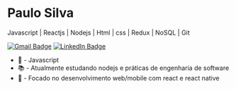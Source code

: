 # Paulo Silva

Javascript | Reactjs | Nodejs | Html | css | Redux | NoSQL | Git

[![Gmail Badge](https://img.shields.io/badge/-Gmail-c13b2d?style=plastic&logo=gmail&logoColor=white&color=c13b2d&link=mailTo:paulo2602silva@gmail.com)](paulo2602silva@gmail.com)
[![LinkedIn Badge](https://img.shields.io/badge/-LinkedIn-0074b0?style=plastic&logo=linkedIn&logoColor=white&color=0074b0)](https://www.linkedin.com/in/paulo-roberto)

 
- 💙 - Javascript
- 📚 - Atualmente estudando nodejs e práticas de engenharia de software
- 🚀 - Focado no desenvolvimento web/mobile com react e react native


 
